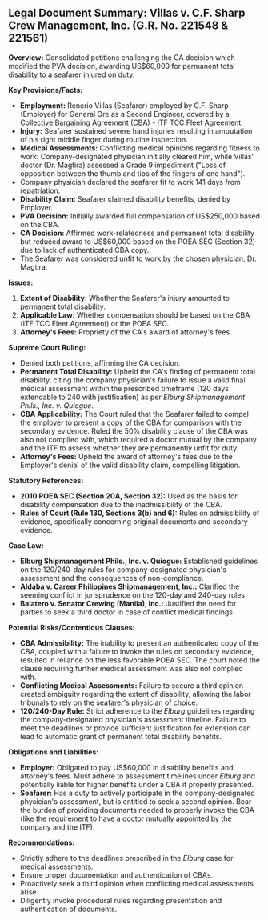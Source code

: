 ## Legal Document Summary: Villas v. C.F. Sharp Crew Management, Inc. (G.R. No. 221548 & 221561)

**Overview:** Consolidated petitions challenging the CA decision which modified the PVA decision, awarding US$60,000 for permanent total disability to a seafarer injured on duty.

**Key Provisions/Facts:**

*   **Employment:** Renerio Villas (Seafarer) employed by C.F. Sharp (Employer) for General Ore as a Second Engineer, covered by a Collective Bargaining Agreement (CBA) - ITF TCC Fleet Agreement.
*   **Injury:** Seafarer sustained severe hand injuries resulting in amputation of his right middle finger during routine inspection.
*   **Medical Assessments:** Conflicting medical opinions regarding fitness to work: Company-designated physician initially cleared him, while Villas' doctor (Dr. Magtira) assessed a Grade 9 impediment ("Loss of opposition between the thumb and tips of the fingers of one hand").
* Company physician declared the seafarer fit to work 141 days from repatriation.
*   **Disability Claim:** Seafarer claimed disability benefits, denied by Employer.
*   **PVA Decision:** Initially awarded full compensation of US$250,000 based on the CBA.
*   **CA Decision:** Affirmed work-relatedness and permanent total disability but reduced award to US$60,000 based on the POEA SEC (Section 32) due to lack of authenticated CBA copy.
* The Seafarer was considered unfit to work by the chosen physician, Dr. Magtira.

**Issues:**

1.  **Extent of Disability:** Whether the Seafarer's injury amounted to permanent total disability.
2.  **Applicable Law:** Whether compensation should be based on the CBA (ITF TCC Fleet Agreement) or the POEA SEC.
3.  **Attorney's Fees:** Propriety of the CA's award of attorney's fees.

**Supreme Court Ruling:**

*   Denied both petitions, affirming the CA decision.
*   **Permanent Total Disability:** Upheld the CA's finding of permanent total disability, citing the company physician's failure to issue a valid final medical assessment within the prescribed timeframe (120 days extendable to 240 with justification) as per *Elburg Shipmanagement Phils., Inc. v. Quiogue*.
*   **CBA Applicability:** The Court ruled that the Seafarer failed to compel the employer to present a copy of the CBA for comparison with the secondary evidence. Ruled the 50% disability clause of the CBA was also not complied with, which required a doctor mutual by the company and the ITF to assess whether they are permanently unfit for duty.
*   **Attorney's Fees:** Upheld the award of attorney's fees due to the Employer's denial of the valid disability claim, compelling litigation.

**Statutory References:**

*   **2010 POEA SEC (Section 20A, Section 32):**  Used as the basis for disability compensation due to the inadmissibility of the CBA.
*   **Rules of Court (Rule 130, Sections 3(b) and 6):** Rules on admissibility of evidence, specifically concerning original documents and secondary evidence.

**Case Law:**

*   **Elburg Shipmanagement Phils., Inc. v. Quiogue:** Established guidelines on the 120/240-day rules for company-designated physician's assessment and the consequences of non-compliance.
*   **Aldaba v. Career Philippines Shipmanagement, Inc.:** Clarified the seeming conflict in jurisprudence on the 120-day and 240-day rules
*   **Balatero v. Senator Crewing (Manila), Inc.:** Justified the need for parties to seek a third doctor in case of conflict medical findings

**Potential Risks/Contentious Clauses:**

*   **CBA Admissibility:** The inability to present an authenticated copy of the CBA, coupled with a failure to invoke the rules on secondary evidence, resulted in reliance on the less favorable POEA SEC. The court noted the clause requiring further medical assessment was also not complied with.
*   **Conflicting Medical Assessments:** Failure to secure a third opinion created ambiguity regarding the extent of disability, allowing the labor tribunals to rely on the seafarer's physician of choice.
*   **120/240-Day Rule:** Strict adherence to the *Elburg* guidelines regarding the company-designated physician's assessment timeline. Failure to meet the deadlines or provide sufficient justification for extension can lead to automatic grant of permanent total disability benefits.

**Obligations and Liabilities:**

*   **Employer:** Obligated to pay US$60,000 in disability benefits and attorney's fees.  Must adhere to assessment timelines under *Elburg* and potentially liable for higher benefits under a CBA if properly presented.
*   **Seafarer:**  Has a duty to actively participate in the company-designated physician's assessment, but is entitled to seek a second opinion. Bear the burden of providing documents needed to properly invoke the CBA (like the requirement to have a doctor mutually appointed by the company and the ITF).

**Recommendations:**

*   Strictly adhere to the deadlines prescribed in the *Elburg* case for medical assessments.
*   Ensure proper documentation and authentication of CBAs.
*   Proactively seek a third opinion when conflicting medical assessments arise.
*   Diligently invoke procedural rules regarding presentation and authentication of documents.
